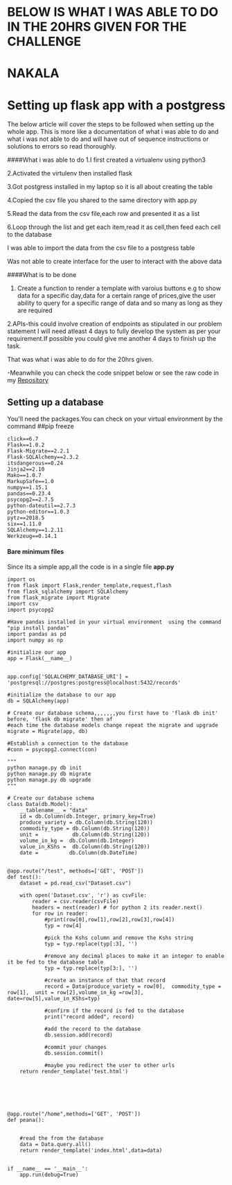 
#   BELOW IS WHAT I WAS ABLE TO DO IN THE 20HRS GIVEN FOR THE CHALLENGE
#   NAKALA
# Setting up flask app  with a postgress

The below article will cover the steps to be followed when setting up  the whole app. This is more like a documentation of what i was able to do and what i was not able to do and will have out of sequence instructions or solutions to errors so read thoroughly.

####What i was able to do
1.I first created a virtualenv using python3

2.Activated the virtulenv then installed flask

3.Got postgress installed in my laptop so it is all about creating the table

4.Copied the csv file you shared to the same directory with app.py

5.Read the data from the csv file,each row and presented it as a list

6.Loop through the list and get each item,read it as cell,then feed each cell to the database


I was able to import the data from the csv file to a postgress table

Was not able to create interface for the user to interact with the above data

####What is to be done
1. Create a function to render a template with varoius  buttons e.g  to show data for a specific day,data for a certain range of prices,give the user ability to query for a specific range of data and so many as long as they are required

2.APIs-this could involve creation of endpoints as stipulated in our problem statement
I will need atleast 4 days to fully develop the system as per your requirement.If possible you could give me another 4 days to finish up the task.

That was what i was able to do for the 20hrs given.

-Meanwhile you can check the code snippet below or see the raw code in my [Repository](</https://github.com/felexkemboi/Nakala/>)



## Setting up a database

You'll need the packages.You can check on your virtual environment by the command ##pip freeze 

```alembic==1.0.0
click==6.7
Flask==1.0.2
Flask-Migrate==2.2.1
Flask-SQLAlchemy==2.3.2
itsdangerous==0.24
Jinja2==2.10
Mako==1.0.7
MarkupSafe==1.0
numpy==1.15.1
pandas==0.23.4
psycopg2==2.7.5
python-dateutil==2.7.3
python-editor==1.0.3
pytz==2018.5
six==1.11.0
SQLAlchemy==1.2.11
Werkzeug==0.14.1
```


#### Bare minimum files

Since its a simple app,all the code is in a single file **app.py**
~~~~
import os
from flask import Flask,render_template,request,flash
from flask_sqlalchemy import SQLAlchemy
from flask_migrate import Migrate
import csv
import psycopg2

#Have pandas installed in your virtual environment  using the command "pip install pandas"
import pandas as pd
import numpy as np

#initialize our app
app = Flask(__name__)


app.config['SQLALCHEMY_DATABASE_URI'] = 'postgresql://postgres:postgress@localhost:5432/records'

#initialize the database to our app
db = SQLAlchemy(app)

# Create our database schema,,,,,,,you first have to 'flask db init' before, 'flask db migrate' then af
#each time the database models change repeat the migrate and upgrade
migrate = Migrate(app, db)

#Establish a connection to the database
#conn = psycopg2.connect(con)

"""
python manage.py db init
python manage.py db migrate
python manage.py db upgrade
"""

# Create our database schema
class Data(db.Model):
    __tablename__ = "data"
    id = db.Column(db.Integer, primary_key=True)
    produce_variety = db.Column(db.String(120))
    commodity_type = db.Column(db.String(120))
    unit =           db.Column(db.String(120))
    volume_in_kg =  db.Column(db.Integer)
    value_in_KShs =  db.Column(db.String(120))
    date = 			db.Column(db.DateTime)


@app.route("/test", methods=['GET', 'POST'])
def test():
	dataset = pd.read_csv("Dataset.csv")
	
	with open('Dataset.csv', 'r') as csvFile:
		reader = csv.reader(csvFile)
		headers = next(reader) # for python 2 its reader.next()
		for row in reader:
			#print(row[0],row[1],row[2],row[3],row[4])
			typ = row[4]

			#pick the Kshs column and remove the Kshs string
			typ = typ.replace(typ[:3], '')

			#remove any decimal places to make it an integer to enable it be fed to the database table
			typ = typ.replace(typ[3:], '')

			#create an instance of that that record
			record = Data(produce_variety = row[0],  commodity_type = row[1],  unit = row[2],volume_in_kg =row[3], date=row[5],value_in_KShs=typ)

			#confirm if the record is fed to the database
			print("record added", record)

			#add the record to the database
			db.session.add(record)

			#commit your changes 
			db.session.commit()

			#maybe you redirect the user to other urls
	return render_template('test.html')






@app.route("/home",methods=['GET', 'POST'])
def peana():


	#read the from the database
	data = Data.query.all()
	return render_template('index.html',data=data)


if __name__ == '__main__':
	app.run(debug=True)




~~~~

